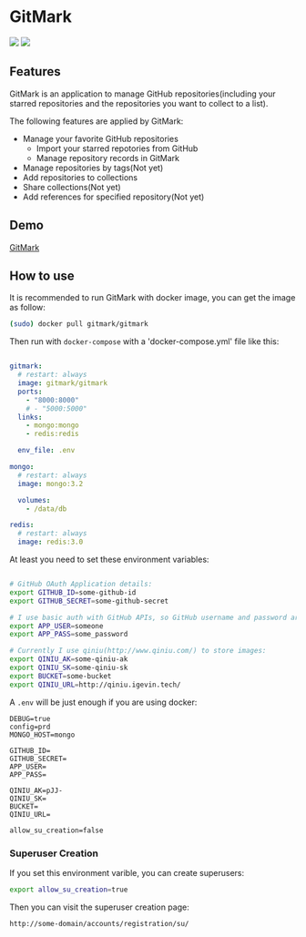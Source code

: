 # GitMark

[![](https://images.microbadger.com/badges/version/gitmark/gitmark.svg)](https://microbadger.com/images/gitmark/gitmark "gitmark") [![](https://images.microbadger.com/badges/image/gitmark/gitmark.svg)](https://microbadger.com/images/gitmark/gitmark "gitmark")

## Features

GitMark is an application to manage GitHub repositories(including your starred repositories and the repositories you want to collect to a list).

The following features are applied by GitMark:

- Manage your favorite GitHub repositories
  - Import your starred repotories from GitHub
  - Manage repository records in GitMark
- Manage repositories by tags(Not yet)
- Add repositories to collections
- Share collections(Not yet)
- Add references for specified repository(Not yet)

## Demo

[GitMark](http://gitmark.igevin.info)


## How to use

It is recommended to run GitMark with docker image, you can get the image as follow:

```bash
(sudo) docker pull gitmark/gitmark
```

Then run with `docker-compose` with a 'docker-compose.yml' file like this:

```yaml

gitmark:
  # restart: always
  image: gitmark/gitmark
  ports:
    - "8000:8000"
    # - "5000:5000"
  links:
    - mongo:mongo
    - redis:redis

  env_file: .env

mongo:
  # restart: always
  image: mongo:3.2

  volumes:
    - /data/db

redis:
  # restart: always
  image: redis:3.0
```

At least you need to set these environment variables:

```bash

# GitHub OAuth Application details:
export GITHUB_ID=some-github-id
export GITHUB_SECRET=some-github-secret

# I use basic auth with GitHub APIs, so GitHub username and password are needed
export APP_USER=someone
export APP_PASS=some_password

# Currently I use qiniu(http://www.qiniu.com/) to store images:
export QINIU_AK=some-qiniu-ak
export QINIU_SK=some-qiniu-sk
export BUCKET=some-bucket
export QINIU_URL=http://qiniu.igevin.tech/
```

A `.env` will be just enough if you are using docker:

```
DEBUG=true
config=prd
MONGO_HOST=mongo

GITHUB_ID=
GITHUB_SECRET=
APP_USER=
APP_PASS=

QINIU_AK=pJJ-
QINIU_SK=
BUCKET=
QINIU_URL=

allow_su_creation=false
```

### Superuser Creation

If you set this environment varible, you can create superusers:

```bash
export allow_su_creation=true
```

Then you can visit the superuser creation page:

```
http://some-domain/accounts/registration/su/
```